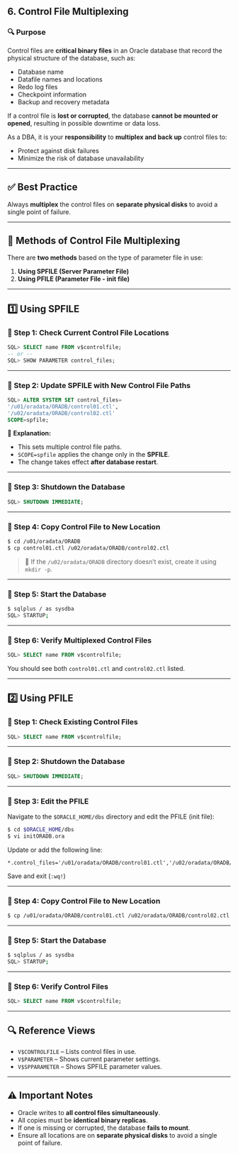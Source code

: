 ## **6. Control File Multiplexing**

### 🔍 **Purpose**

Control files are **critical binary files** in an Oracle database that record the physical structure of the database, such as:

* Database name
* Datafile names and locations
* Redo log files
* Checkpoint information
* Backup and recovery metadata

If a control file is **lost or corrupted**, the database **cannot be mounted or opened**, resulting in possible downtime or data loss.

As a DBA, it is your **responsibility** to **multiplex and back up** control files to:

* Protect against disk failures
* Minimize the risk of database unavailability

---

## ✅ **Best Practice**

Always **multiplex** the control files on **separate physical disks** to avoid a single point of failure.

---

## 🔧 Methods of Control File Multiplexing

There are **two methods** based on the type of parameter file in use:

1. **Using SPFILE (Server Parameter File)**
2. **Using PFILE (Parameter File - init file)**

---

## 1️⃣ Using **SPFILE**

### 🔸 Step 1: Check Current Control File Locations

```sql
SQL> SELECT name FROM v$controlfile;
-- or --
SQL> SHOW PARAMETER control_files;
```

---

### 🔸 Step 2: Update SPFILE with New Control File Paths

```sql
SQL> ALTER SYSTEM SET control_files=
'/u01/oradata/ORADB/control01.ctl',
'/u02/oradata/ORADB/control02.ctl' 
SCOPE=spfile;
```

📌 **Explanation:**

* This sets multiple control file paths.
* `SCOPE=spfile` applies the change only in the **SPFILE**.
* The change takes effect **after database restart**.

---

### 🔸 Step 3: Shutdown the Database

```sql
SQL> SHUTDOWN IMMEDIATE;
```

---

### 🔸 Step 4: Copy Control File to New Location

```bash
$ cd /u01/oradata/ORADB
$ cp control01.ctl /u02/oradata/ORADB/control02.ctl
```

> 🔧 If the `/u02/oradata/ORADB` directory doesn’t exist, create it using `mkdir -p`.

---

### 🔸 Step 5: Start the Database

```bash
$ sqlplus / as sysdba
SQL> STARTUP;
```

---

### 🔸 Step 6: Verify Multiplexed Control Files

```sql
SQL> SELECT name FROM v$controlfile;
```

You should see both `control01.ctl` and `control02.ctl` listed.

---

## 2️⃣ Using **PFILE**

### 🔸 Step 1: Check Existing Control Files

```sql
SQL> SELECT name FROM v$controlfile;
```

---

### 🔸 Step 2: Shutdown the Database

```sql
SQL> SHUTDOWN IMMEDIATE;
```

---

### 🔸 Step 3: Edit the PFILE

Navigate to the `$ORACLE_HOME/dbs` directory and edit the PFILE (init file):

```bash
$ cd $ORACLE_HOME/dbs
$ vi initORADB.ora
```

Update or add the following line:

```text
*.control_files='/u01/oradata/ORADB/control01.ctl','/u02/oradata/ORADB/control02.ctl'
```

Save and exit (`:wq!`)

---

### 🔸 Step 4: Copy Control File to New Location

```bash
$ cp /u01/oradata/ORADB/control01.ctl /u02/oradata/ORADB/control02.ctl
```

---

### 🔸 Step 5: Start the Database

```bash
$ sqlplus / as sysdba
SQL> STARTUP;
```

---

### 🔸 Step 6: Verify Control Files

```sql
SQL> SELECT name FROM v$controlfile;
```

---

## 🔍 Reference Views

* `V$CONTROLFILE` – Lists control files in use.
* `V$PARAMETER` – Shows current parameter settings.
* `V$SPPARAMETER` – Shows SPFILE parameter values.

---

## ⚠️ Important Notes

* Oracle writes to **all control files simultaneously**.
* All copies must be **identical binary replicas**.
* If one is missing or corrupted, the database **fails to mount**.
* Ensure all locations are on **separate physical disks** to avoid a single point of failure.
